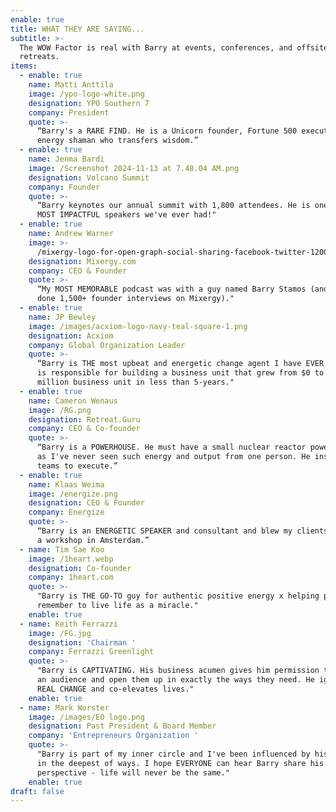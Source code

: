 ```yaml
---
enable: true
title: WHAT THEY ARE SAYING...
subtitle: >-
  The WOW Factor is real with Barry at events, conferences, and offsite
  retreats. 
items:
  - enable: true
    name: Matti Anttila
    image: /ypo-logo-white.png
    designation: YPO Southern 7
    company: President
    quote: >-
      “Barry's a RARE FIND. He is a Unicorn founder, Fortune 500 executive, and
      energy shaman who transfers wisdom.”
  - enable: true
    name: Jenma Bardi
    image: /Screenshot 2024-11-13 at 7.48.04 AM.png
    designation: Volcano Summit
    company: Founder
    quote: >-
      “Barry keynotes our annual summit with 1,800 attendees. He is one of the
      MOST IMPACTFUL speakers we've ever had!" 
  - enable: true
    name: Andrew Warner
    image: >-
      /mixergy-logo-for-open-graph-social-sharing-facebook-twitter-1200x630-1.png
    designation: Mixergy.com
    company: CEO & Founder
    quote: >-
      “My MOST MEMORABLE podcast was with a guy named Barry Stamos (and I've
      done 1,500+ founder interviews on Mixergy)."
  - enable: true
    name: JP Bewley
    image: /images/acxiom-logo-navy-teal-square-1.png
    designation: Acxiom
    company: Global Organization Leader
    quote: >-
      “Barry is THE most upbeat and energetic change agent I have EVER met. He
      is responsible for building a business unit that grew from $0 to $318
      million business unit in less than 5-years." 
  - enable: true
    name: Cameron Wenaus
    image: /RG.png
    designation: Retreat.Guru
    company: CEO & Co-founder
    quote: >-
      “Barry is a POWERHOUSE. He must have a small nuclear reactor powering him,
      as I've never seen such energy and output from one person. He inspires
      teams to execute.”
  - enable: true
    name: Klaas Weima
    image: /energize.png
    designation: CEO & Founder
    company: Energize
    quote: >-
      “Barry is an ENERGETIC SPEAKER and consultant and blew my clients away at
      a workshop in Amsterdam.”
  - name: Tim Sae Koo
    image: /1heart.webp
    designation: Co-founder
    company: 1heart.com
    quote: >-
      "Barry is THE GO-TO guy for authentic positive energy x helping people
      remember to live life as a miracle."
    enable: true
  - name: Keith Ferrazzi
    image: /FG.jpg
    designation: 'Chairman '
    company: Ferrazzi Greenlight
    quote: >-
      "Barry is CAPTIVATING. His business acumen gives him permission to stretch
      an audience and open them up in exactly the ways they need. He ignites
      REAL CHANGE and co-elevates lives."
    enable: true
  - name: Mark Worster
    image: /images/EO logo.png
    designation: Past President & Board Member
    company: 'Entrepreneurs Organization '
    quote: >-
      "Barry is part of my inner circle and I've been influenced by his message
      in the deepest of ways. I hope EVERYONE can hear Barry share his story and
      perspective - life will never be the same."
    enable: true
draft: false
---
```

